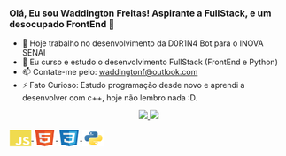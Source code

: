 ### Olá, Eu sou Waddington Freitas! Aspirante a FullStack, e um desocupado FrontEnd 👋


- 🔭 Hoje trabalho no desenvolvimento da D0R1N4 Bot para o INOVA SENAI
- 🌱 Eu curso e estudo o desenvolvimento FullStack (FrontEnd e Python)
- 📫 Contate-me pelo: waddingtonf@outlook.com
- ⚡ Fato Curioso: Estudo programação desde novo e aprendi a desenvolver com c++, hoje não lembro nada :D.

<div align="center">
  <a href="https://github.com/waddingtonf">
  <img height="180em" src="https://github-readme-stats.vercel.app/api?username=waddingtonf&show_icons=true&theme=dark&include_all_commits=true&count_private=true"/>
  <img height="180em" src="https://github-readme-stats.vercel.app/api/top-langs/?username=waddingtonf&layout=compact&langs_count=7&theme=dark"/>
</div>
  
  <div style="display: inline_block"><br>
  <img align="center" alt="Rafa-Js" height="30" width="40" src="https://raw.githubusercontent.com/devicons/devicon/master/icons/javascript/javascript-plain.svg">
  <img align="center" alt="Rafa-HTML" height="30" width="40" src="https://raw.githubusercontent.com/devicons/devicon/master/icons/html5/html5-original.svg">
  <img align="center" alt="Rafa-CSS" height="30" width="40" src="https://raw.githubusercontent.com/devicons/devicon/master/icons/css3/css3-original.svg">
  <img align="center" alt="Rafa-Python" height="30" width="40" src="https://raw.githubusercontent.com/devicons/devicon/master/icons/python/python-original.svg">
  <img align="right" alt="waddingtonf-pic" height="150" style="border-radius:50px;" src="![image](https://user-images.githubusercontent.com/72229419/177651469-c9c90946-3def-42dd-a76b-cce546046aa9.png)>
</div>
